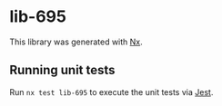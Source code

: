 # lib-695

This library was generated with [Nx](https://nx.dev).

## Running unit tests

Run `nx test lib-695` to execute the unit tests via [Jest](https://jestjs.io).
